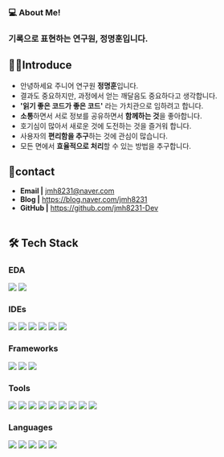 ### 💻 About Me!</br>
### 기록으로 표현하는 연구원, 정명훈입니다.</br>

## 🧚‍♀️Introduce
 - 안녕하세요 주니어 연구원 **정명훈**입니다.</br>
 - 결과도 중요하지만, 과정에서 얻는 깨달음도 중요하다고 생각합니다.</br>
 - **'읽기 좋은 코드가 좋은 코드'** 라는 가치관으로 임하려고 합니다.</br>
 - **소통**하면서 서로 정보를 공유하면서 **함께하는 것**을 좋아합니다.</br>
 - 호기심이 많아서 새로운 것에 도전하는 것을 즐거워 합니다.</br>
 - 사용자의 **편리함을 추구**하는 것에 관심이 많습니다.</br>
 - 모든 면에서 **효율적으로 처리**할 수 있는 방법을 추구합니다.</br>

## 💌contact
 - **Email |** jmh8231@naver.com
 - **Blog |** https://blog.naver.com/jmh8231
 - **GitHub |** https://github.com/jmh8231-Dev
 <br></br>
 
## 🛠 Tech Stack

### EDA
<p>
  <img src="https://img.shields.io/badge/KiCad-314CB0?style=flat&logo=kicad&logoColor=white"/>
  <img src="https://img.shields.io/badge/Altium%20Designer-111111?style=flat&logo=altiumdesigner&logoColor=white"/>
</p>

### IDEs
<p>
  <img src="https://img.shields.io/badge/Arduino%20IDE-00979D?style=flat&logo=arduino&logoColor=white"/>
  <img src="https://img.shields.io/badge/STM32CubeIDE-03234B?style=flat&logo=stmicroelectronics&logoColor=white"/>
  <img src="https://img.shields.io/badge/VS%20Code-007ACC?style=flat&logo=visualstudiocode&logoColor=white"/>
  <img src="https://img.shields.io/badge/PyCharm-000000?style=flat&logo=pycharm&logoColor=white"/>
  <img src="https://img.shields.io/badge/Eclipse%20IDE-2C2255?style=flat&logo=eclipseide&logoColor=white"/>
  <img src="https://img.shields.io/badge/Google%20Colab-F9AB00?style=flat&logo=googlecolab&logoColor=white"/>
</p>

### Frameworks
<p>
  <img src="https://img.shields.io/badge/Ultralytics%20YOLO-111F68?style=flat"/>
  <img src="https://img.shields.io/badge/FreeRTOS-0091EA?style=flat&logo=freertos&logoColor=white"/>
  <img src="https://img.shields.io/badge/Yocto%20Project-024EA2?style=flat&logo=yoctoproject&logoColor=white"/>
</p>

### Tools
<p>
  <img src="https://img.shields.io/badge/SquareLine%20Studio-1B1F23?style=flat&logo=lvgl&logoColor=white"/>
  <img src="https://img.shields.io/badge/Notion-000000?style=flat&logo=notion&logoColor=white"/>
  <img src="https://img.shields.io/badge/Figma-F24E1E?style=flat&logo=figma&logoColor=white"/>
  <img src="https://img.shields.io/badge/Slack-4A154B?style=flat&logo=slack&logoColor=white"/>
  <img src="https://img.shields.io/badge/GitHub-181717?style=flat&logo=github&logoColor=white"/>
  <img src="https://img.shields.io/badge/RPA%20Lite-FF3E00?style=flat"/>
  <img src="https://img.shields.io/badge/AutoCAD-0696D7?style=flat&logo=autocad&logoColor=white"/>
  <img src="https://img.shields.io/badge/Appium-673AB7?style=flat&logo=appium&logoColor=white"/>
  <img src="https://img.shields.io/badge/Vitis-EE0000?style=flat&logo=xilinx&logoColor=white"/>
</p>

### Languages
<p>
  <img src="https://img.shields.io/badge/C-A8B9CC?style=flat&logo=c&logoColor=white"/>
  <img src="https://img.shields.io/badge/Java-007396?style=flat&logo=openjdk&logoColor=white"/>
  <img src="https://img.shields.io/badge/MATLAB-0076A8?style=flat&logo=mathworks&logoColor=white"/>
  <img src="https://img.shields.io/badge/Python-3776AB?style=flat&logo=python&logoColor=white"/>
  <img src="https://img.shields.io/badge/Verilog%20HDL-8A2BE2?style=flat&logo=ieee&logoColor=white"/>
</p>





